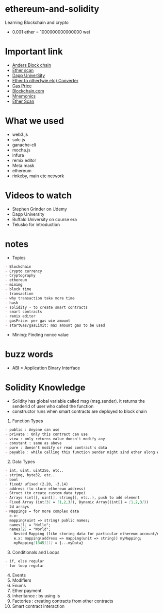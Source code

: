 # ethereum-and-solidity

Learning Blockchain and crypto

- 0.001 ether = 1000000000000000 wei

# Important link

- [Anders Block chain](https://andersbrownworth.com/blockchain/hash)
- [Ether scan](https://etherscan.io)
- [Dapp UniverSity](https://www.dappuniversity.com/)
- [Ether to other(wie etc) Converter](https://etherconverter.netlify.app/)
- [Gas Price](https://docs.google.com/spreadsheets/d/1n6mRqkBz3iWcOlRem_mO09GtSKEKrAsfO7Frgx18pNU/edit#gid=0)
- [Blockchain.com](https://www.blockchain.com/)
- [Mnemonics](https://iancoleman.io/bip39/)
- [Ether Scan](https://rinkeby.etherscan.io/)

# What we used

- web3.js
- solc.js
- ganache-cli
- mocha.js
- infura
- remix editor
- Meta mask
- ethereum
- rinkeby, main etc network

# Videos to watch

- Stephen Grinder on Udemy
- Dapp University
- Buffalo University on course era
- Telusko for introduction

# notes

- Topics

```md
- Blockchain
- Crypto currency
- Cryptography
- ethereum
- mining
- block time
- transaction
- why transaction take more time
- hash
- solidity - to create smart contracts
- smart contracts
- remix editor
- gasPrice: per gas wie amount
- startGas/gasLimit: max amount gas to be used
```

- Mining: Finding nonce value

# buzz words

- ABI = Application Binary Interface

# Solidity Knowledge

- Solidity has global variable called msg (msg.sender). it returns the senderId of user who called the function
- constructor runs when smart contracts are deployed to block chain

1. Function Types

```md
- public : Anyone can use
- private : Only this contract can use
- view : only returns value doesn't modify any
- constant : same as above
- pure : doesn't modify or read contract's data
- payable : while calling this function sender might sind ether along with it
```

2. Data Types

```md
- int, uint, uint256, etc..
- string, byte32, etc..
- bool
- fixed/ ufixed (2.20, -3.14)
- address (to store ethereum address)
- Struct (to create custom data type)
- Arrays (int[], uint[], string[], etc..), push to add element
- Fixed Array (int[3] = [1,2,3]), Dynamic Array((int[] = [1,2,3]))
- 2d arrays
- Mappings = for more complex data
  e.x:
  mapping(uint => string) public names;
  names[1] = "Hello";
  names[2] = "World";
  - Nested Mapping (like storing data for particular ethereum account/user)
    e.x: mapping(address => mapping(unit => string)) myMapping;
    myMapping[1345][1] = {...myData}
```

3. Conditionals and Loops

```md
- if, else regular
- for loop regular
```

4. Events
5. Modifiers
6. Enums
7. Ether payment
8. Inheritance : by using is
9. Factories : creating contracts from other contracts
10. Smart contract interaction
